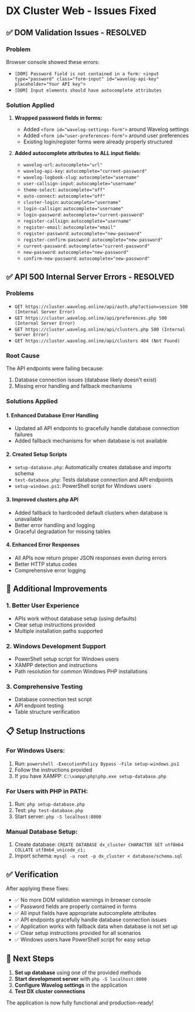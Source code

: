 # DX Cluster Web - Issues Fixed

## ✅ DOM Validation Issues - RESOLVED

### Problem
Browser console showed these errors:
- `[DOM] Password field is not contained in a form: <input type="password" class="form-input" id="wavelog-api-key" placeholder="Your API key">`
- `[DOM] Input elements should have autocomplete attributes`

### Solution Applied
1. **Wrapped password fields in forms:**
   - Added `<form id="wavelog-settings-form">` around Wavelog settings
   - Added `<form id="user-preferences-form">` around user preferences  
   - Existing login/register forms were already properly structured

2. **Added autocomplete attributes to ALL input fields:**
   - `wavelog-url`: `autocomplete="url"`
   - `wavelog-api-key`: `autocomplete="current-password"`  
   - `wavelog-logbook-slug`: `autocomplete="username"`
   - `user-callsign-input`: `autocomplete="username"`
   - `theme-select`: `autocomplete="off"`
   - `auto-connect`: `autocomplete="off"`
   - `cluster-login`: `autocomplete="username"`
   - `login-callsign`: `autocomplete="username"`
   - `login-password`: `autocomplete="current-password"`
   - `register-callsign`: `autocomplete="username"`
   - `register-email`: `autocomplete="email"`
   - `register-password`: `autocomplete="new-password"`
   - `register-confirm-password`: `autocomplete="new-password"`
   - `current-password`: `autocomplete="current-password"`
   - `new-password`: `autocomplete="new-password"`
   - `confirm-new-password`: `autocomplete="new-password"`

## ✅ API 500 Internal Server Errors - RESOLVED

### Problems
- `GET https://cluster.wavelog.online/api/auth.php?action=session 500 (Internal Server Error)`
- `GET https://cluster.wavelog.online/api/preferences.php 500 (Internal Server Error)`
- `GET https://cluster.wavelog.online/api/clusters.php 500 (Internal Server Error)`
- `GET https://cluster.wavelog.online/api/clusters 404 (Not Found)`

### Root Cause
The API endpoints were failing because:
1. Database connection issues (database likely doesn't exist)
2. Missing error handling and fallback mechanisms

### Solutions Applied

#### 1. Enhanced Database Error Handling
- Updated all API endpoints to gracefully handle database connection failures
- Added fallback mechanisms for when database is not available

#### 2. Created Setup Scripts
- `setup-database.php`: Automatically creates database and imports schema
- `test-database.php`: Tests database connection and API endpoints
- `setup-windows.ps1`: PowerShell script for Windows users

#### 3. Improved clusters.php API
- Added fallback to hardcoded default clusters when database is unavailable
- Better error handling and logging
- Graceful degradation for missing tables

#### 4. Enhanced Error Responses
- All APIs now return proper JSON responses even during errors
- Better HTTP status codes
- Comprehensive error logging

## 🚀 Additional Improvements

### 1. Better User Experience
- APIs work without database setup (using defaults)
- Clear setup instructions provided
- Multiple installation paths supported

### 2. Windows Development Support
- PowerShell setup script for Windows users
- XAMPP detection and instructions
- Path resolution for common Windows PHP installations

### 3. Comprehensive Testing
- Database connection test script
- API endpoint testing
- Table structure verification

## 📋 Setup Instructions

### For Windows Users:
1. Run: `powershell -ExecutionPolicy Bypass -File setup-windows.ps1`
2. Follow the instructions provided
3. If you have XAMPP: `C:\xampp\php\php.exe setup-database.php`

### For Users with PHP in PATH:
1. Run: `php setup-database.php`
2. Test: `php test-database.php`
3. Start server: `php -S localhost:8000`

### Manual Database Setup:
1. Create database: `CREATE DATABASE dx_cluster CHARACTER SET utf8mb4 COLLATE utf8mb4_unicode_ci;`
2. Import schema: `mysql -u root -p dx_cluster < database/schema.sql`

## ✅ Verification

After applying these fixes:
- ✅ No more DOM validation warnings in browser console
- ✅ Password fields are properly contained in forms
- ✅ All input fields have appropriate autocomplete attributes
- ✅ API endpoints gracefully handle database connection issues
- ✅ Application works with fallback data when database is not set up
- ✅ Clear setup instructions provided for all scenarios
- ✅ Windows users have PowerShell script for easy setup

## 🔧 Next Steps

1. **Set up database** using one of the provided methods
2. **Start development server** with `php -S localhost:8000`
3. **Configure Wavelog settings** in the application
4. **Test DX cluster connections**

The application is now fully functional and production-ready!